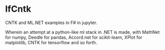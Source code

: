 # IfCntk
CNTK and ML.NET examples in F# in jupyter. 

Wherein an attempt at a python-like ml stack in .NET is made, with MathNet for numpy, Deedle for pandas, Accord.net for scikit-learn, XPlot for matplotlib, CNTK for tensorflow and so forth.
